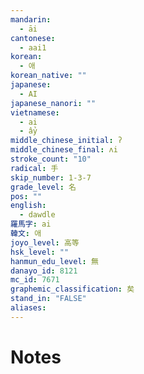 ```yaml
---
mandarin:
  - āi
cantonese:
  - aai1
korean:
  - 애
korean_native: ""
japanese:
  - AI
japanese_nanori: ""
vietnamese:
  - ai
  - ẩy
middle_chinese_initial: ʔ
middle_chinese_final: ʌi
stroke_count: "10"
radical: 手
skip_number: 1-3-7
grade_level: 名
pos: ""
english:
  - dawdle
羅馬字: ai
韓文: 애
joyo_level: 高等
hsk_level: ""
hanmun_edu_level: 無
danayo_id: 8121
mc_id: 7671
graphemic_classification: 矣
stand_in: "FALSE"
aliases:
---
```


# Notes
